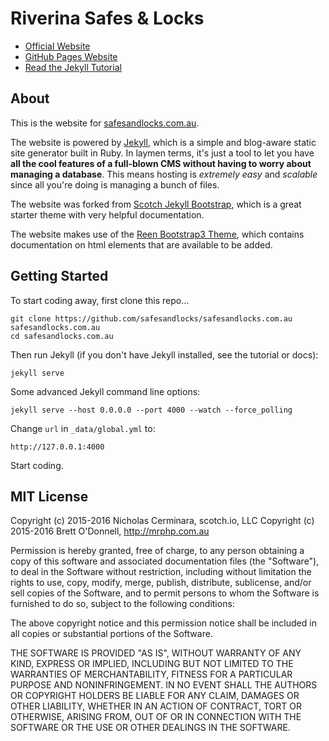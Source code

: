 # Riverina Safes & Locks

* [Official Website](https://www.safesandlocks.com.au)
* [GitHub Pages Website](https://safesandlocks.github.io/safesandlocks.com.au/)
* [Read the Jekyll Tutorial](https://scotch.io/tutorials/getting-started-with-jekyll-plus-a-free-bootstrap-3-starter-theme)


## About

This is the website for [safesandlocks.com.au](https://www.safesandlocks.com.au).

The website is powered by [Jekyll](https://jekyllrb.com/), which is a simple and blog-aware static site generator built in Ruby. In laymen terms, it's just a tool to let you have **all the cool features of a full-blown CMS without having to worry about managing a database**. This means hosting is *extremely easy* and *scalable* since all you're doing is managing a bunch of files.

The website was forked from [Scotch Jekyll Bootstrap](https://scotch.io/tutorials/getting-started-with-jekyll-plus-a-free-bootstrap-3-starter-theme), which is a great starter theme with very helpful documentation.

The website makes use of the [Reen Bootstrap3 Theme](https://wrapbootstrap.com/theme/reen-made-for-designers-one-multi-page-WB00PN23G), which contains documentation on html elements that are available to be added.


## Getting Started

To start coding away, first clone this repo...

```
git clone https://github.com/safesandlocks/safesandlocks.com.au safesandlocks.com.au
cd safesandlocks.com.au
```

Then run Jekyll (if you don't have Jekyll installed, see the tutorial or docs):

```
jekyll serve
```

Some advanced Jekyll command line options:

```
jekyll serve --host 0.0.0.0 --port 4000 --watch --force_polling
```

Change `url` in `_data/global.yml` to:

```
http://127.0.0.1:4000
```

Start coding.


## MIT License

Copyright (c) 2015-2016 Nicholas Cerminara, scotch.io, LLC
Copyright (c) 2015-2016 Brett O'Donnell, http://mrphp.com.au

Permission is hereby granted, free of charge, to any person obtaining a copy of this software and associated documentation files (the "Software"), to deal in the Software without restriction, including without limitation the rights to use, copy, modify, merge, publish, distribute, sublicense, and/or sell copies of the Software, and to permit persons to whom the Software is furnished to do so, subject to the following conditions:

The above copyright notice and this permission notice shall be included in all copies or substantial portions of the Software.

THE SOFTWARE IS PROVIDED "AS IS", WITHOUT WARRANTY OF ANY KIND, EXPRESS OR IMPLIED, INCLUDING BUT NOT LIMITED TO THE WARRANTIES OF MERCHANTABILITY, FITNESS FOR A PARTICULAR PURPOSE AND NONINFRINGEMENT. IN NO EVENT SHALL THE AUTHORS OR COPYRIGHT HOLDERS BE LIABLE FOR ANY CLAIM, DAMAGES OR OTHER LIABILITY, WHETHER IN AN ACTION OF CONTRACT, TORT OR OTHERWISE, ARISING FROM, OUT OF OR IN CONNECTION WITH THE SOFTWARE OR THE USE OR OTHER DEALINGS IN THE SOFTWARE.






